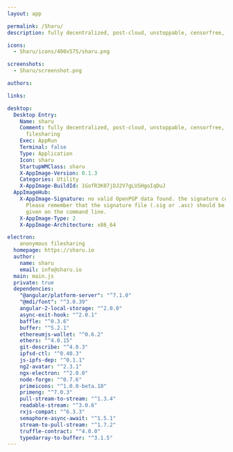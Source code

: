 ```yaml
---
layout: app

permalink: /Sharu/
description: fully decentralized, post-cloud, unstoppable, censorfree, trustless, anonymous filesharing

icons:
  - Sharu/icons/400x575/sharu.png

screenshots:
  - Sharu/screenshot.png

authors:

links:

desktop:
  Desktop Entry:
    Name: sharu
    Comment: fully decentralized, post-cloud, unstoppable, censorfree, trustless, anonymous
      filesharing
    Exec: AppRun
    Terminal: false
    Type: Application
    Icon: sharu
    StartupWMClass: sharu
    X-AppImage-Version: 0.1.3
    Categories: Utility
    X-AppImage-BuildId: 1GofR3K07jDJ2V7gLUSHgoIqDuJ
  AppImageHub:
    X-AppImage-Signature: no valid OpenPGP data found. the signature could not be verified.
      Please remember that the signature file (.sig or .asc) should be the first file
      given on the command line.
    X-AppImage-Type: 2
    X-AppImage-Architecture: x86_64

electron:
    anonymous filesharing
  homepage: https://sharu.io
  author:
    name: sharu
    email: info@sharu.io
  main: main.js
  private: true
  dependencies:
    "@angular/platform-server": "^7.1.0"
    "@mdi/font": "^3.0.39"
    angular-2-local-storage: "^2.0.0"
    async-exit-hook: "^2.0.1"
    baffle: "^0.3.6"
    buffer: "^5.2.1"
    ethereumjs-wallet: "^0.6.2"
    ethers: "^4.0.15"
    git-describe: "^4.0.3"
    ipfsd-ctl: "^0.40.3"
    js-ipfs-dep: "^0.1.1"
    ng2-avatar: "^2.3.1"
    ngx-electron: "^2.0.0"
    node-forge: "^0.7.6"
    primeicons: "^1.0.0-beta.10"
    primeng: "^7.0.3"
    pull-stream-to-stream: "^1.3.4"
    readable-stream: "^3.0.6"
    rxjs-compat: "^6.3.3"
    semaphore-async-await: "^1.5.1"
    stream-to-pull-stream: "^1.7.2"
    truffle-contract: "^4.0.0"
    typedarray-to-buffer: "^3.1.5"
---
```

